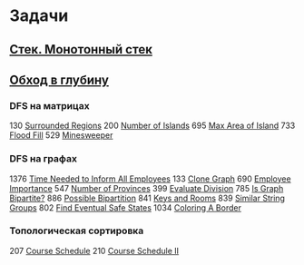 # Задачи

## [Стек. Монотонный стек](https://maxcode.dev/courses/stack/)

## [Обход в глубину](https://maxcode.dev/courses/dfs/)

### DFS на матрицах

130 [Surrounded Regions](https://leetcode.com/problems/surrounded-regions/description/)
200 [Number of Islands](https://leetcode.com/problems/number-of-islands/description/)
695 [Max Area of Island](https://leetcode.com/problems/max-area-of-island/description/)
733 [Flood Fill](https://leetcode.com/problems/flood-fill/description/)
529 [Minesweeper](https://leetcode.com/problems/minesweeper/description/)

### DFS на графах

1376 [Time Needed to Inform All Employees](https://leetcode.com/problems/time-needed-to-inform-all-employees/description/)
133 [Clone Graph](https://leetcode.com/problems/clone-graph/description/)
690 [Employee Importance](https://leetcode.com/problems/employee-importance/description/)
547 [Number of Provinces](https://leetcode.com/problems/number-of-provinces/description/)
399 [Evaluate Division](https://leetcode.com/problems/evaluate-division/description/)
785 [Is Graph Bipartite?](https://leetcode.com/problems/is-graph-bipartite/description/)
886 [Possible Bipartition](https://leetcode.com/problems/is-graph-bipartite/description/)
841 [Keys and Rooms](https://leetcode.com/problems/keys-and-rooms/description/)
839 [Similar String Groups](https://leetcode.com/problems/similar-string-groups/description/)
802 [Find Eventual Safe States](https://leetcode.com/problems/find-eventual-safe-states/description/)
1034 [Coloring A Border](https://leetcode.com/problems/coloring-a-border/description/)

### Топологическая сортировка

207 [Course Schedule](https://leetcode.com/problems/course-schedule/description/)
210 [Course Schedule II](https://leetcode.com/problems/course-schedule-ii/description/)
